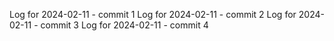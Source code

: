 Log for 2024-02-11 - commit 1
Log for 2024-02-11 - commit 2
Log for 2024-02-11 - commit 3
Log for 2024-02-11 - commit 4
